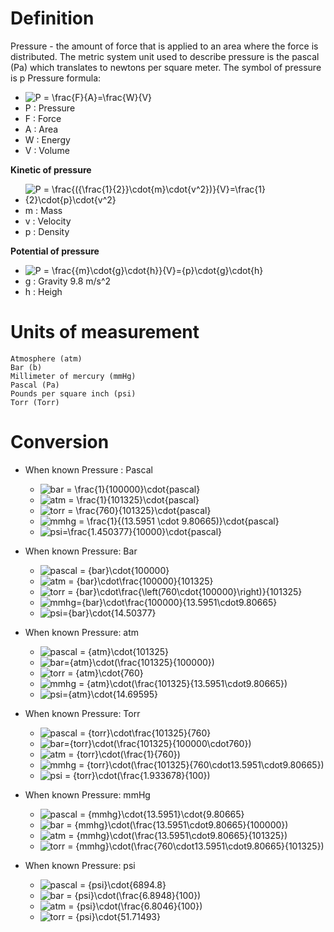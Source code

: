 # Definition
Pressure - the amount of force that is applied to an area where the force is distributed. The metric system unit used to describe pressure is the pascal (Pa) which translates to newtons per square meter. The symbol of pressure is p
Pressure formula:

- ![P = \frac{F}{A}=\frac{W}{V}](https://latex.codecogs.com/svg.latex?P%20=%20\frac{F}{A}=\frac{W}{V})
- P : Pressure
- F  : Force
- A : Area
- W : Energy
- V : Volume
	
**Kinetic of pressure**
- ![P = \frac{({\frac{1}{2}}\cdot{m}\cdot{v^2})}{V}=\frac{1}{2}\cdot{p}\cdot{v^2}](https://latex.codecogs.com/svg.latex?P%20=%20\frac{({\frac{1}{2}}\cdot{m}\cdot{v^2})}{V}=\frac{1}{2}\cdot{p}\cdot{v^2})
- m : Mass
- v : Velocity
- p : Density
	
**Potential of pressure**
- ![P = \frac{{m}\cdot{g}\cdot{h}}{V}={p}\cdot{g}\cdot{h}](https://latex.codecogs.com/svg.latex?P%20=%20\frac{{m}\cdot{g}\cdot{h}}{V}={p}\cdot{g}\cdot{h})
- g  : Gravity 9.8 m/s^2
- h  : Heigh

# Units of measurement
    Atmosphere (atm) 
    Bar (b) 
    Millimeter of mercury (mmHg)  
    Pascal (Pa)
    Pounds per square inch (psi)
    Torr (Torr)

# Conversion
- When known Pressure : Pascal
    - ![bar = \frac{1}{100000}\cdot{pascal}](https://latex.codecogs.com/svg.latex?bar%20=%20\frac{1}{100000}\cdot{pascal})
    - ![atm = \frac{1}{101325}\cdot{pascal}](https://latex.codecogs.com/svg.latex?atm%20=%20\frac{1}{101325}\cdot{pascal})
    - ![torr = \frac{760}{101325}\cdot{pascal}](https://latex.codecogs.com/svg.latex?torr%20=%20\frac{760}{101325}\cdot{pascal})
    - ![mmhg = \frac{1}{(13.5951 \cdot 9.80665)}\cdot{pascal}](https://latex.codecogs.com/svg.latex?mmhg%20=%20\frac{1}{(13.5951%20\cdot%209.80665)}\cdot{pascal})
    - ![psi=\frac{1.450377}{10000}\cdot{pascal}](https://latex.codecogs.com/svg.latex?psi=\frac{1.450377}{10000}\cdot{pascal})	
- When known Pressure: Bar
    - ![pascal = {bar}\cdot{100000}](https://latex.codecogs.com/svg.latex?pascal%20=%20{bar}\cdot{100000})
    - ![atm     = {bar}\cdot\frac{100000}{101325}](https://latex.codecogs.com/svg.latex?atm%20=%20{bar}\cdot\frac{100000}{101325})
    - ![torr = {bar}\cdot\frac{\left(760\cdot{100000}\right)}{101325}](https://latex.codecogs.com/svg.latex?torr%20=%20{bar}\cdot\frac{\left(760\cdot{100000}\right)}{101325})
    - ![mmhg={bar}\cdot\frac{100000}{13.5951\cdot9.80665}](https://latex.codecogs.com/svg.latex?mmhg={bar}\cdot\frac{100000}{13.5951\cdot9.80665})
    - ![psi={bar}\cdot{14.50377}](https://latex.codecogs.com/svg.latex?psi={bar}\cdot{14.50377})

- When known Pressure: atm
    - ![pascal = {atm}\cdot{101325}](https://latex.codecogs.com/svg.latex?pascal%20=%20{atm}\cdot{101325})
    - ![bar={atm}\cdot(\frac{101325}{100000})](https://latex.codecogs.com/svg.latex?bar={atm}\cdot(\frac{101325}{100000}))
    - ![torr = {atm}\cdot{760}](https://latex.codecogs.com/svg.latex?torr%20=%20{atm}\cdot{760})
    - ![mmhg = {atm}\cdot(\frac{101325}{13.5951\cdot9.80665})](https://latex.codecogs.com/svg.latex?mmhg%20=%20{atm}\cdot(\frac{101325}{13.5951\cdot9.80665}))
    - ![psi={atm}\cdot{14.69595}](https://latex.codecogs.com/svg.latex?psi={atm}\cdot{14.69595})
- When known Pressure: Torr
    - ![pascal = {torr}\cdot\frac{101325}{760}](https://latex.codecogs.com/svg.latex?pascal%20=%20{torr}\cdot\frac{101325}{760})
    - ![bar={torr}\cdot(\frac{101325}{100000\cdot760})](https://latex.codecogs.com/svg.latex?bar={torr}\cdot(\frac{101325}{100000\cdot760}))
    - ![atm = {torr}\cdot(\frac{1}{760})](https://latex.codecogs.com/svg.latex?atm%20=%20{torr}\cdot(\frac{1}{760}))
    - ![mmhg = {torr}\cdot(\frac{101325}{760\cdot13.5951\cdot9.80665})](https://latex.codecogs.com/svg.latex?mmhg%20=%20{torr}\cdot(\frac{101325}{760\cdot13.5951\cdot9.80665}))
    - ![psi = {torr}\cdot(\frac{1.933678}{100})](https://latex.codecogs.com/svg.latex?psi%20=%20{torr}\cdot(\frac{1.933678}{100}))
- When known Pressure: mmHg
    - ![pascal = {mmhg}\cdot{13.5951}\cdot{9.80665}](https://latex.codecogs.com/svg.latex?pascal%20=%20{mmhg}\cdot{13.5951}\cdot{9.80665})
    - ![bar = {mmhg}\cdot(\frac{13.5951\cdot9.80665}{100000})](https://latex.codecogs.com/svg.latex?bar%20=%20{mmhg}\cdot(\frac{13.5951\cdot9.80665}{100000}))
    - ![atm = {mmhg}\cdot(\frac{13.5951\cdot9.80665}{101325})](https://latex.codecogs.com/svg.latex?atm%20=%20{mmhg}\cdot(\frac{13.5951\cdot9.80665}{101325}))
    - ![torr = {mmhg}\cdot(\frac{760\cdot13.5951\cdot9.80665}{101325})](https://latex.codecogs.com/svg.latex?torr%20=%20{mmhg}\cdot(\frac{760\cdot13.5951\cdot9.80665}{101325}))
- When known Pressure: psi
    - ![pascal = {psi}\cdot{6894.8}](https://latex.codecogs.com/svg.latex?pascal%20=%20{psi}\cdot{6894.8})
    - ![bar = {psi}\cdot(\frac{6.8948}{100})](https://latex.codecogs.com/svg.latex?bar%20=%20{psi}\cdot(\frac{6.8948}{100}))
    - ![atm = {psi}\cdot(\frac{6.8046}{100})](https://latex.codecogs.com/svg.latex?atm%20=%20{psi}\cdot(\frac{6.8046}{100}))
    - ![torr = {psi}\cdot{51.71493}](https://latex.codecogs.com/svg.latex?torr%20=%20{psi}\cdot{51.71493})
